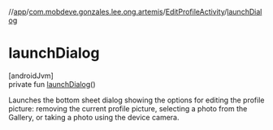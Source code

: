 //[app](../../../index.md)/[com.mobdeve.gonzales.lee.ong.artemis](../index.md)/[EditProfileActivity](index.md)/[launchDialog](launch-dialog.md)

# launchDialog

[androidJvm]\
private fun [launchDialog](launch-dialog.md)()

Launches the bottom sheet dialog showing the options for editing the profile picture: removing the current profile picture, selecting a photo from the Gallery, or taking a photo using the device camera.
